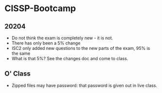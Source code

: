 # CISSP-Bootcamp
## 20204
* Do not think the exam is completely new - it is not.
* There has only been a 5% change
* ISC2 only added new questions to the new parts of the exam, 95% is the same
* What is that 5%? See the changes doc and come to class.
## O' Class
* Zipped files may have password: that password is given out in live class.
